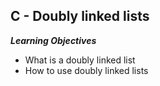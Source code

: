 ## C - Doubly linked lists

**_Learning Objectives_**

* What is a doubly linked list
* How to use doubly linked lists